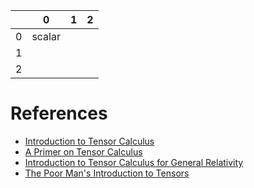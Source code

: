 
| | 0 | 1 | 2|
|-|---|---|---|
|0| scalar |   |   |
|1|   |   |   |
|2|   |   |   |

# References

- [Introduction to Tensor Calculus](http://www.ita.uni-heidelberg.de/~dullemond/lectures/tensor/tensor.pdf)
- [A Primer on Tensor Calculus](http://ap.smu.ca/~dclarke/home/documents/byDAC/tprimer.pdf)
- [Introduction to Tensor Calculus for General Relativity](http://web.mit.edu/edbert/GR/gr1.pdf)
- [The Poor Man's Introduction to Tensors](https://web2.ph.utexas.edu/~jcfeng/notes/Tensors_Poor_Man.pdf)